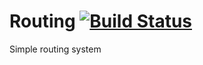 # Routing [![Build Status](https://travis-ci.org/Kanfa/Runner.svg?branch=master)](https://travis-ci.org/Kanfa/Runner)
Simple routing system
